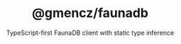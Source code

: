 <div align="center">
<h1>@gmencz/faunadb</h1>

<p>TypeScript-first FaunaDB client with static type inference</p>
</div>
